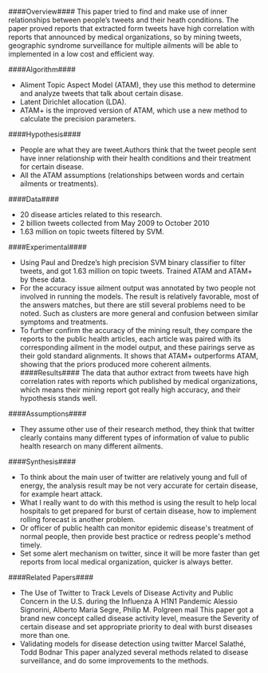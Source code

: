 ####Overview####
This paper tried to find and make use of inner relationships between people’s tweets and their heath conditions. The paper proved reports that extracted form tweets have high correlation with reports that announced by medical organizations, so by mining tweets, geographic syndrome surveillance for multiple ailments will be able to implemented in a low cost and efficient way.

####Algorithm####
- Aliment Topic Aspect Model (ATAM), they use this method to determine and analyze tweets that talk about certain disase. 
- Latent Dirichlet allocation (LDA). 
- ATAM+ is the improved version of ATAM, which use a new method to calculate the precision parameters.

####Hypothesis####
-	People are what they are tweet.Authors think that the tweet people sent have inner relationship with their health conditions and their treatment for certain disease.
-	All the ATAM assumptions (relationships between words and certain ailments or treatments). 

####Data####
- 20 disease articles related to this research.
- 2 billion tweets collected from May 2009 to October 2010
- 1.63 million on topic tweets filtered by SVM.

####Experimental####
- Using Paul and Dredze’s high precision SVM binary classifier to filter tweets, and got 1.63 million on topic tweets. Trained ATAM and ATAM+ by these data.
- For the accuracy issue ailment output was annotated by two people not involved in running the models. The result is relatively favorable, most of the answers matches, but there are still several problems need to be noted. Such as clusters are more general and confusion between similar symptoms and treatments. 
- To further confirm the accuracy of the mining result, they compare the reports to the public health articles, each article was paired with its corresponding ailment in the model output, and these pairings serve as their gold standard alignments. It shows that ATAM+ outperforms ATAM, showing that the priors produced more coherent ailments.
####Results####
The data that author extract from tweets have high correlation rates with reports which published by medical organizations, which means their mining report got really high accuracy, and their hypothesis stands well.

####Assumptions####
- They assume other use of their research method, they think that twitter clearly contains many different types of information of value to public health research on many different ailments.



####Synthesis####
-	To think about the main user of twitter are relatively young and full of energy, the analysis result may be not very accurate for certain disease, for example heart attack.
-	What I really want to do with this method is using the result to help local hospitals to get prepared for burst of certain disease, how to implement rolling forecast is another problem. 
- Or officer of public health can monitor epidemic disease's treatment of normal people, then provide best practice or redress people's method timely.
- Set some alert mechanism on twitter, since it will be more faster than get reports from local medical organization, quicker is always better.

####Related Papers####
- The Use of Twitter to Track Levels of Disease Activity and Public Concern in the U.S. during the Influenza A H1N1 Pandemic
Alessio Signorini, Alberto Maria Segre, Philip M. Polgreen mail
This paper got a brand new concept called disease activity level, measure the Severity of certain disease and set appropriate priority to deal with burst diseases more than one.
- Validating models for disease detection using twitter
Marcel Salathé, Todd Bodnar
This paper analyzed several methods related to disease surveillance, and do some improvements to the methods.
 
